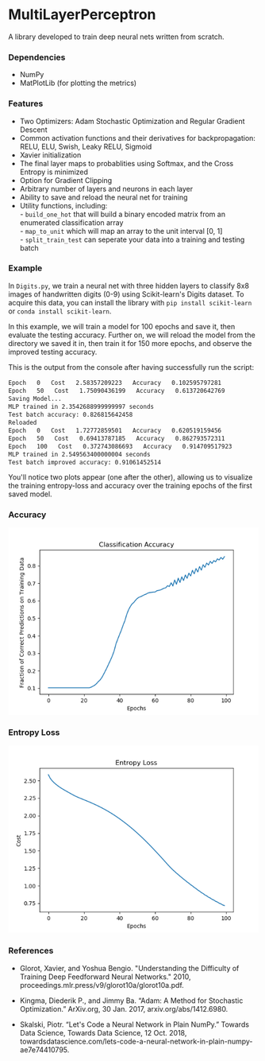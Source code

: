 # MultiLayerPerceptron
A library developed to train deep neural nets written from scratch.

### Dependencies

 - NumPy
 - MatPlotLib (for plotting the metrics)
 
 
### Features

 - Two Optimizers: Adam Stochastic Optimization and Regular Gradient Descent
 - Common activation functions and their derivatives for backpropagation: RELU, ELU, Swish, Leaky RELU, Sigmoid
 - Xavier initialization
 - The final layer maps to probablities using Softmax, and the Cross Entropy is minimized
 - Option for Gradient Clipping
 - Arbitrary number of layers and neurons in each layer
 - Ability to save and reload the neural net for training
 - Utility functions, including:<br> 
                                  - `build_one_hot` that will build a binary encoded matrix from an enumerated classification array<br>
                                  - `map_to_unit` which will map an array to the unit interval [0, 1]<br>
                                  - `split_train_test` can seperate your data into a training and testing batch<br>
                                  

### Example

In `Digits.py`, we train a neural net with three hidden layers to classify 8x8 images of handwritten digits (0-9) using Scikit-learn's Digits dataset. To acquire this data, you can install the library with `pip install scikit-learn` or `conda install scikit-learn`.<br>

In this example, we will train a model for 100 epochs and save it, then evaluate the testing accuracy. Further on, we will reload the model from the directory we saved it in, then train it for 150 more epochs, and observe the improved testing accuracy.<br>

This is the output from the console after having successfully run the script:

```
Epoch   0   Cost   2.58357209223   Accuracy   0.102595797281
Epoch   50   Cost   1.75090436199   Accuracy   0.613720642769
Saving Model...
MLP trained in 2.3542688999999997 seconds
Test batch accuracy: 0.826815642458
Reloaded
Epoch   0   Cost   1.72772859501   Accuracy   0.620519159456
Epoch   50   Cost   0.69413787185   Accuracy   0.862793572311
Epoch   100   Cost   0.372743086693   Accuracy   0.914709517923
MLP trained in 2.549563400000004 seconds
Test batch improved accuracy: 0.91061452514

```

You'll notice two plots appear (one after the other), allowing us to visualize the training entropy-loss and accuracy over the training epochs of the first saved model. <br>

### Accuracy
![alt text](https://github.com/D-Thatcher/MultiLayerPerceptron/blob/master/accuracy_final.png)

### Entropy Loss
![alt text](https://github.com/D-Thatcher/MultiLayerPerceptron/blob/master/entropy_final.png)

### References

* Glorot, Xavier, and Yoshua Bengio. "Understanding the Difficulty of Training Deep Feedforward Neural Networks." 2010, proceedings.mlr.press/v9/glorot10a/glorot10a.pdf.<br>

* Kingma, Diederik P., and Jimmy Ba. “Adam: A Method for Stochastic Optimization.” ArXiv.org, 30 Jan. 2017, arxiv.org/abs/1412.6980.<br>

* Skalski, Piotr. “Let's Code a Neural Network in Plain NumPy.” Towards Data Science, Towards Data Science, 12 Oct. 2018, towardsdatascience.com/lets-code-a-neural-network-in-plain-numpy-ae7e74410795.

